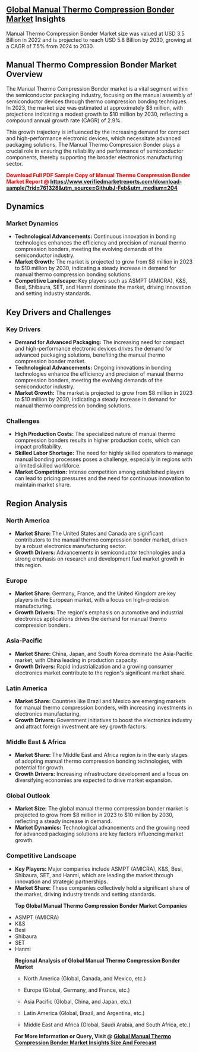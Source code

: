 <h2><a href="https://www.verifiedmarketreports.com/download-sample/?rid=761328&amp;utm_source=GithubJ&amp;utm_medium=204" target="_blank">Global Manual Thermo Compression Bonder Market</a> Insights</h2><p>Manual Thermo Compression Bonder Market size was valued at USD 3.5 Billion in 2022 and is projected to reach USD 5.8 Billion by 2030, growing at a CAGR of 7.5% from 2024 to 2030.</p><p> <h2>Manual Thermo Compression Bonder Market Overview</h2> <p>The Manual Thermo Compression Bonder market is a vital segment within the semiconductor packaging industry, focusing on the manual assembly of semiconductor devices through thermo compression bonding techniques. In 2023, the market size was estimated at approximately $8 million, with projections indicating a modest growth to $10 million by 2030, reflecting a compound annual growth rate (CAGR) of 2.9%. </p> <p>This growth trajectory is influenced by the increasing demand for compact and high-performance electronic devices, which necessitate advanced packaging solutions. The Manual Thermo Compression Bonder plays a crucial role in ensuring the reliability and performance of semiconductor components, thereby supporting the broader electronics manufacturing sector. <p><strong><p><span class=""><span style="color: #ff0000;"><strong>Download Full PDF Sample Copy of Manual Thermo Compression Bonder Market Report</strong> @ </span><a href="https://www.verifiedmarketreports.com/download-sample/?rid=761328&amp;utm_source=GithubJ-Feb&amp;utm_medium=204" target="_blank">https://www.verifiedmarketreports.com/download-sample/?rid=761328&amp;utm_source=GithubJ-Feb&amp;utm_medium=204</a></span></p></strong></p> <h2>Dynamics</h2> <h3>Market Dynamics</h3> <ul> <li><strong>Technological Advancements:</strong> Continuous innovation in bonding technologies enhances the efficiency and precision of manual thermo compression bonders, meeting the evolving demands of the semiconductor industry.</li> <li><strong>Market Growth:</strong> The market is projected to grow from $8 million in 2023 to $10 million by 2030, indicating a steady increase in demand for manual thermo compression bonding solutions. </li> <li><strong>Competitive Landscape:</strong> Key players such as ASMPT (AMICRA), K&S, Besi, Shibaura, SET, and Hanmi dominate the market, driving innovation and setting industry standards. </li> </ul> <h2>Key Drivers and Challenges</h2> <h3>Key Drivers</h3> <ul> <li><strong>Demand for Advanced Packaging:</strong> The increasing need for compact and high-performance electronic devices drives the demand for advanced packaging solutions, benefiting the manual thermo compression bonder market.</li> <li><strong>Technological Advancements:</strong> Ongoing innovations in bonding technologies enhance the efficiency and precision of manual thermo compression bonders, meeting the evolving demands of the semiconductor industry.</li> <li><strong>Market Growth:</strong> The market is projected to grow from $8 million in 2023 to $10 million by 2030, indicating a steady increase in demand for manual thermo compression bonding solutions. </li> </ul> <h3>Challenges</h3> <ul> <li><strong>High Production Costs:</strong> The specialized nature of manual thermo compression bonders results in higher production costs, which can impact profitability.</li> <li><strong>Skilled Labor Shortage:</strong> The need for highly skilled operators to manage manual bonding processes poses a challenge, especially in regions with a limited skilled workforce.</li> <li><strong>Market Competition:</strong> Intense competition among established players can lead to pricing pressures and the need for continuous innovation to maintain market share.</li> </ul> <h2>Region Analysis</h2> <h3>North America</h3> <ul> <li><strong>Market Share:</strong> The United States and Canada are significant contributors to the manual thermo compression bonder market, driven by a robust electronics manufacturing sector.</li> <li><strong>Growth Drivers:</strong> Advancements in semiconductor technologies and a strong emphasis on research and development fuel market growth in this region.</li> </ul> <h3>Europe</h3> <ul> <li><strong>Market Share:</strong> Germany, France, and the United Kingdom are key players in the European market, with a focus on high-precision manufacturing.</li> <li><strong>Growth Drivers:</strong> The region's emphasis on automotive and industrial electronics applications drives the demand for manual thermo compression bonders.</li> </ul> <h3>Asia-Pacific</h3> <ul> <li><strong>Market Share:</strong> China, Japan, and South Korea dominate the Asia-Pacific market, with China leading in production capacity.</li> <li><strong>Growth Drivers:</strong> Rapid industrialization and a growing consumer electronics market contribute to the region's significant market share.</li> </ul> <h3>Latin America</h3> <ul> <li><strong>Market Share:</strong> Countries like Brazil and Mexico are emerging markets for manual thermo compression bonders, with increasing investments in electronics manufacturing.</li> <li><strong>Growth Drivers:</strong> Government initiatives to boost the electronics industry and attract foreign investment are key growth factors.</li> </ul> <h3>Middle East & Africa</h3> <ul> <li><strong>Market Share:</strong> The Middle East and Africa region is in the early stages of adopting manual thermo compression bonding technologies, with potential for growth.</li> <li><strong>Growth Drivers:</strong> Increasing infrastructure development and a focus on diversifying economies are expected to drive market expansion.</li> </ul> <h3>Global Outlook</h3> <ul> <li><strong>Market Size:</strong> The global manual thermo compression bonder market is projected to grow from $8 million in 2023 to $10 million by 2030, reflecting a steady increase in demand. </li> <li><strong>Market Dynamics:</strong> Technological advancements and the growing need for advanced packaging solutions are key factors influencing market growth.</li> </ul> <h3>Competitive Landscape</h3> <ul> <li><strong>Key Players:</strong> Major companies include ASMPT (AMICRA), K&S, Besi, Shibaura, SET, and Hanmi, which are leading the market through innovation and strategic partnerships.</li> <li><strong>Market Share:</strong> These companies collectively hold a significant share of the market, driving industry trends and setting standards.</li</p><p><strong>Top Global Manual Thermo Compression Bonder Market Companies</strong></p><div data-test-id=""><p><li>ASMPT (AMICRA)</li><li> K&S</li><li> Besi</li><li> Shibaura</li><li> SET</li><li> Hanmi</li></p><div><strong>Regional Analysis of&nbsp;Global Manual Thermo Compression Bonder Market</strong></div><ul><li dir="ltr"><p dir="ltr">North America&nbsp;(Global, Canada, and Mexico, etc.)</p></li><li dir="ltr"><p dir="ltr">Europe (Global, Germany, and France, etc.)</p></li><li dir="ltr"><p dir="ltr">Asia Pacific&nbsp;(Global, China, and Japan, etc.)</p></li><li dir="ltr"><p dir="ltr">Latin America&nbsp;(Global, Brazil, and Argentina, etc.)</p></li><li dir="ltr">Middle East and Africa&nbsp;(Global, Saudi Arabia, and South Africa, etc.)</li></ul><p><strong>For More Information or Query, Visit @&nbsp;</strong><strong><a href="https://www.verifiedmarketreports.com/product/manual-thermo-compression-bonder-market/?utm_source=GithubJ&amp;utm_medium=204" target="_blank">Global Manual Thermo Compression Bonder Market Insights Size And Forecast</a></strong></p></div>
